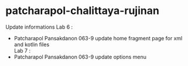 # patcharapol-chalittaya-rujinan

Update informations
Lab 6 :
 -  Patcharapol Pansakdanon 063-9 update home fragment page for xml and kotlin files <br>
Lab 7 :
 -  Patcharapol Pansakdanon 063-9 update options menu

